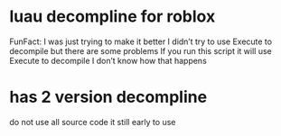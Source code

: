 # luau decompline for roblox

FunFact: I was just trying to make it better I didn’t try to use Execute to decompile but there are some problems If you run this script it will use Execute to decompile I don’t know how that happens

# has 2 version decompline

do not use all source code it still early to use

